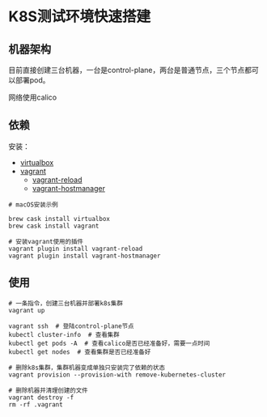 # K8S测试环境快速搭建

## 机器架构

目前直接创建三台机器，一台是control-plane，两台是普通节点，三个节点都可以部署pod。

网络使用calico


## 依赖

安装：

- [virtualbox](https://www.virtualbox.org/)
- [vagrant](https://www.vagrantup.com/)
  - [vagrant-reload](https://github.com/aidanns/vagrant-reload)
  - [vagrant-hostmanager](https://github.com/devopsgroup-io/vagrant-hostmanager)

```shell
# macOS安装示例

brew cask install virtualbox
brew cask install vagrant

# 安装vagrant使用的插件
vagrant plugin install vagrant-reload
vagrant plugin install vagrant-hostmanager
```

## 使用

```shell
# 一条指令，创建三台机器并部署k8s集群
vagrant up
```

```shell
vagrant ssh  # 登陆control-plane节点
kubectl cluster-info  # 查看集群
kubectl get pods -A  # 查看calico是否已经准备好，需要一点时间
kubectl get nodes  # 查看集群是否已经准备好
```

```shell
# 删除k8s集群，集群机器变成单独只安装完了依赖的状态
vagrant provision --provision-with remove-kubernetes-cluster
```

```shell
# 删除机器并清理创建的文件
vagrant destroy -f
rm -rf .vagrant
```
